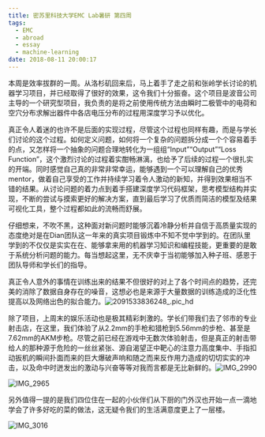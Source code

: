 ```yaml
---
title: 密苏里科技大学EMC Lab暑研 第四周
tags:
  - EMC
  - abroad
  - essay
  - machine-learning
date: 2018-08-11 20:00:17
---
```


本周是效率拔群的一周。从洛杉矶回来后，马上着手了走之前和张岭学长讨论的机器学习项目，并已经取得了很好的效果，这令我们十分振奋。这个项目是波音公司主导的一个研究型项目，我负责的是将之前使用传统方法由瞬时二极管中的电荷和空穴分布求解出器件中各店电压分布的过程用深度学习予以优化。

真正令人着迷的也许不是后面的实现过程，尽管这个过程也同样有趣，而是与学长们讨论的这个过程。如何定义问题，如何将一个复杂的问题拆分成一个个容易着手的点，又怎样将一个抽象的问题合理地转化为一组组“Input”“Output”“Loss Function”，这个激烈讨论的过程着实酣畅淋漓，也给予了后续的过程一个很扎实的开端。同时感觉自己真的非常非常幸运，能够遇到一个可以理解自己的优秀mentor，做着自己享受的工作并持续学习着令人激动的新知，并得到效果相当不错的结果。从讨论问题的着力点到着手搭建深度学习代码框架，思考模型结构并实现，不断的尝试与摸索更好的解决方案，直到最后学习了优质而简洁的模型及结果可视化工具，整个过程都如此的流畅而舒展。

仔细想来，不吹不黑，这种面对新问题时能够沉着冷静分析并自信于高质量实现的态度绝对是在Dian团队这一年来的真实项目锻炼中不知不觉中学到的。在团队里学到的不仅仅是实实在在、能够拿来用的机器学习知识和编程技能，更重要的是敢于系统分析问题的能力。每当想起这里，无不庆幸于当初能够加入种子班、感恩于团队导师和学长们的指导。

真正令人意外的事情在训练出来的结果不但很好的对上了各个时间点的趋势，还完美的消除了数据自身存在的噪音，这想必也是来源于大量数据的训练造成的泛化性提高以及网络出色的拟合能力。![2091533836248_.pic_hd](0069RVTdly1fu6fan9edsj31520nwtfo.jpg)

除了项目，上周末的娱乐活动也是极其精彩刺激的。学长们带我们去了邻市的专业射击店，在这里，我们体验了从2.2mm的手枪和猎枪到5.56mm的步枪、甚至是7.62mm的AKM步枪。尽管之前已经在游戏中无数次体验射击，但是真正的射击带给人的那种源于危险的一丝丝紧张、源自渴望正中靶心的注意力高度集中、手指扣动扳机的瞬间扑面而来的巨大爆破声响和随之而来反作用力造成的切切实实的冲击，以及命中时迸发出的激动与兴奋等等对我而言都是无比新鲜的。![IMG_2990](0069RVTdly1fu6fsd78s6j31kw23v1ky.jpg)

![IMG_2965](0069RVTdly1fu6frhczdbj31kw23vkjl.jpg)

另外值得一提的是我们四位住在一起的小伙伴们从下厨的门外汉也开始一点一滴地学会了许多好吃的菜的做法，这无疑令我们的生活满意度更上了一层楼。

![IMG_3016](0069RVTdly1fu6fvbr7irj31kw23vnpe.jpg)